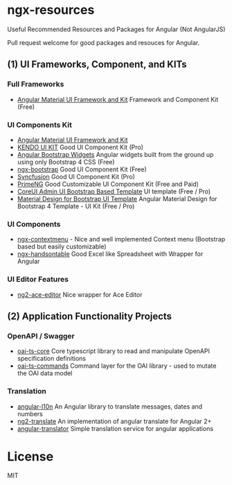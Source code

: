 # ngx-resources
Useful Recommended Resources and Packages for Angular (Not AngularJS)

Pull request welcome for good packages and resouces for Angular.

## (1) UI Frameworks, Component, and KITs


### Full Frameworks
* [Angular Material UI Framework and Kit](https://material.angular.io/) Framework and Component Kit (Free)

### UI Components Kit
* [Angular Material UI Framework and Kit](https://material.angular.io/)
* [KENDO UI KIT](https://www.telerik.com/kendo-ui) Good UI Component Kit (Pro)
* [Angular Bootstrap Widgets](https://ng-bootstrap.github.io/) Angular widgets built from the ground up using only Bootstrap 4 CSS (Free)
* [ngx-bootstrap](https://valor-software.com/ngx-bootstrap/) Good UI Component Kit (Free)
* [Syncfusion](https://www.syncfusion.com/products/angular) Good UI Component Kit (Pro)
* [PrimeNG](https://www.primefaces.org/primeng/#/) Good Customizable UI Component Kit (Free and Paid)
* [CoreUI Admin UI Bootstrap Based Template](https://coreui.io/angular/) UI template (Free / Pro)
* [Material Design for Bootstrap UI Template](https://mdbootstrap.com/angular/) Angular Material Design for Bootstrap 4 Template - UI Kit (Free / Pro)


### UI Components
* [ngx-contextmenu](https://www.npmjs.com/package/ngx-contextmenu) - Nice and well implemented Context menu (Bootstrap based but easily customizable)
* [ngx-handsontable](https://docs.handsontable.com/5.0.2/frameworks-wrapper-for-angular-installation.html) Good Excel like Spreadsheet with Wrapper for Angular

### UI Editor Features
* [ng2-ace-editor](https://www.npmjs.com/package/ng2-ace-editor) Nice wrapper for Ace Editor


## (2) Application Functionality Projects


### OpenAPI / Swagger
* [oai-ts-core](https://github.com/Apicurio/oai-ts-core) Core typescript library to read and manipulate OpenAPI specification definitions
* [oai-ts-commands](https://github.com/Apicurio/oai-ts-commands) Command layer for the OAI library - used to mutate the OAI data model


### Translation
* [angular-l10n](https://www.npmjs.com/package/angular-l10n) An Angular library to translate messages, dates and numbers
* [ng2-translate](https://www.npmjs.com/package/ng2-translate) An implementation of angular translate for Angular 2+
* [angular-translator](https://www.npmjs.com/package/angular-translator) Simple translation service for angular applications


# License

MIT